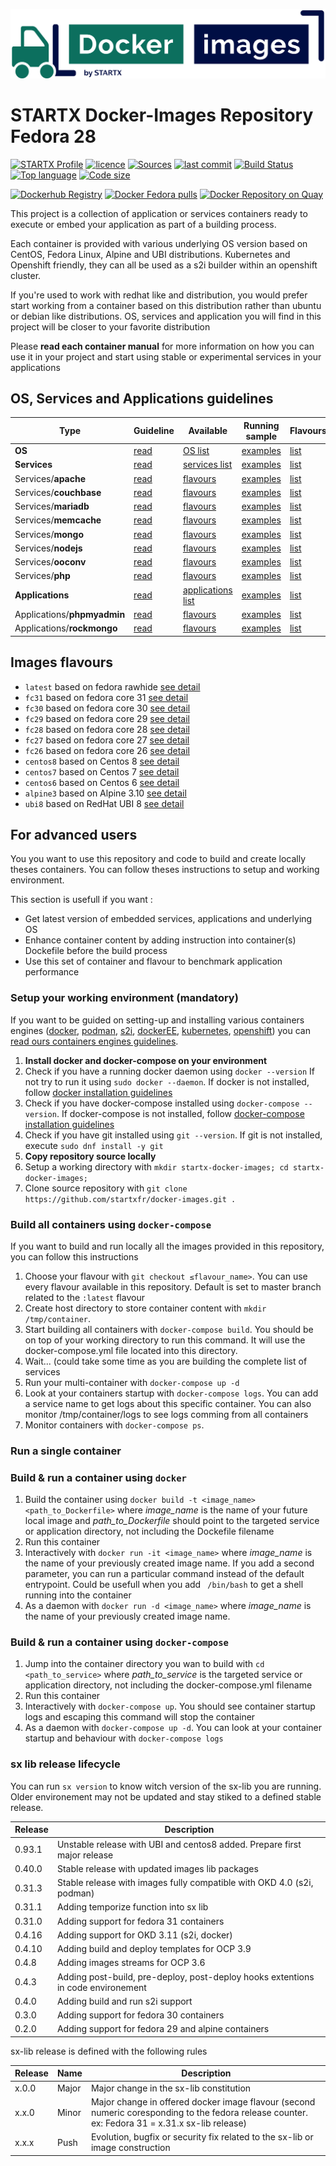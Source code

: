 [![docker-images](https://raw.githubusercontent.com/startxfr/docker-images/master/travis/logo.svg?sanitize=true)](https://github.com/startxfr/docker-images)

# STARTX Docker-Images Repository Fedora 28

[![STARTX Profile](https://img.shields.io/badge/provider-startx-green.svg)](https://github.com/startxfr) [![licence](https://img.shields.io/github/license/startxfr/docker-images.svg)](https://github.com/startxfr/docker-images) [![Sources](https://img.shields.io/badge/startxfr-docker--images-blue.svg)](https://github.com/startxfr/docker-images/tree/fc28/OS/) [![last commit](https://img.shields.io/github/last-commit/startxfr/docker-images.svg)](https://github.com/startxfr/docker-images) [![Build Status](https://travis-ci.org/startxfr/docker-images.svg?branch=fc28)](https://travis-ci.org/startxfr/docker-images) [![Top language](https://img.shields.io/github/languages/count/startxfr/docker-images)](https://github.com/startxfr/docker-images) [![Code size](https://img.shields.io/github/languages/code-size/startxfr/docker-images)](https://github.com/startxfr/docker-images)
 
[![Dockerhub Registry](https://img.shields.io/docker/build/startx/fedora.svg)](https://hub.docker.com/r/startx/fedora) [![Docker Fedora pulls](https://img.shields.io/docker/pulls/startx/fedora)](https://hub.docker.com/r/startx/fedora) [![Docker Repository on Quay](https://quay.io/repository/startx/fedora/status "Docker Repository on Quay")](https://quay.io/repository/startx/fedora)


This project is a collection of application or services containers ready to execute 
or embed your application as part of a building process.  

Each container is provided with various underlying OS version based on CentOS, 
Fedora Linux, Alpine and UBI distributions. Kubernetes and Openshift friendly, 
they can all be used as a s2i builder within an openshift cluster.

If you're used to work with redhat like and distribution, you would prefer start working
from a container based on this distribution rather than ubuntu or debian like distributions.
OS, services and application you will find in this project will be closer to your favorite distribution

Please **read each container manual** for more information on how you can use it in 
your project and start using stable or experimental services in your applications

## OS, Services and Applications guidelines

| Type                        | Guideline                       | Available                                              | Running sample                                                      | Flavours                                           |
|-----------------------------|---------------------------------|--------------------------------------------------------|---------------------------------------------------------------------|----------------------------------------------------|
| **OS**                      | [read](OS)                      | [OS list](OS#container-flavours)                       | [examples](OS#running-from-dockerhub-registry)                      | [list](OS#container-flavours)                      |
| **Services**                | [read](Services)                | [services list](Services#container-flavours)           | [examples](Services#running-from-dockerhub-registry)                | [list](Services#container-flavours)                |
| Services/**apache**         | [read](Services/apache)         | [flavours](Services/apache#container-flavours)         | [examples](Services/apache#running-from-dockerhub-registry)         | [list](Services/apache#container-flavours)         |
| Services/**couchbase**      | [read](Services/couchbase)      | [flavours](Services/couchbase#container-flavours)      | [examples](Services/couchbase#running-from-dockerhub-registry)      | [list](Services/couchbase#container-flavours)      |
| Services/**mariadb**        | [read](Services/mariadb)        | [flavours](Services/mariadb#container-flavours)        | [examples](Services/mariadb#running-from-dockerhub-registry)        | [list](Services/mariadb#container-flavours)        |
| Services/**memcache**       | [read](Services/memcache)       | [flavours](Services/memcache#container-flavours)       | [examples](Services/memcache#running-from-dockerhub-registry)       | [list](Services/memcache#container-flavours)       |
| Services/**mongo**          | [read](Services/mongo)          | [flavours](Services/mongo#container-flavours)          | [examples](Services/mongo#running-from-dockerhub-registry)          | [list](Services/mongo#container-flavours)          |
| Services/**nodejs**         | [read](Services/nodejs)         | [flavours](Services/nodejs#container-flavours)         | [examples](Services/nodejs#running-from-dockerhub-registry)         | [list](Services/nodejs#container-flavours)         |
| Services/**ooconv**         | [read](Services/ooconv)         | [flavours](Services/ooconv#container-flavours)         | [examples](Services/ooconv#running-from-dockerhub-registry)         | [list](Services/ooconv#container-flavours)         |
| Services/**php**            | [read](Services/php)            | [flavours](Services/php#container-flavours)            | [examples](Services/php#running-from-dockerhub-registry)            | [list](Services/php#container-flavours)            |
| **Applications**            | [read](Applications)            | [applications list](Applications#container-flavours)   | [examples](Applications#running-from-dockerhub-registry)            | [list](Applications#container-flavours)            |
| Applications/**phpmyadmin** | [read](Applications/phpmyadmin) | [flavours](Applications/phpmyadmin#container-flavours) | [examples](Applications/phpmyadmin#running-from-dockerhub-registry) | [list](Applications/phpmyadmin#container-flavours) |
| Applications/**rockmongo**  | [read](Applications/rockmongo)  | [flavours](Applications/rockmongo#container-flavours)  | [examples](Applications/rockmongo#running-from-dockerhub-registry)  | [list](Applications/rockmongo#container-flavours)  |


## Images flavours

- `latest` based on fedora rawhide [see detail](https://github.com/startxfr/docker-images/tree/master)
- `fc31` based on fedora core 31 [see detail](https://github.com/startxfr/docker-images/tree/fc31)
- `fc30` based on fedora core 30 [see detail](https://github.com/startxfr/docker-images/tree/fc30)
- `fc29` based on fedora core 29 [see detail](https://github.com/startxfr/docker-images/tree/fc29)
- `fc28` based on fedora core 28 [see detail](https://github.com/startxfr/docker-images/tree/fc28)
- `fc27` based on fedora core 27 [see detail](https://github.com/startxfr/docker-images/tree/fc27)
- `fc26` based on fedora core 26 [see detail](https://github.com/startxfr/docker-images/tree/fc26)
- `centos8` based on Centos 8 [see detail](https://github.com/startxfr/docker-images/tree/centos8)
- `centos7` based on Centos 7 [see detail](https://github.com/startxfr/docker-images/tree/centos7)
- `centos6` based on Centos 6 [see detail](https://github.com/startxfr/docker-images/tree/centos6)
- `alpine3` based on Alpine 3.10 [see detail](https://github.com/startxfr/docker-images/tree/alpine3)
- `ubi8` based on RedHat UBI 8 [see detail](https://github.com/startxfr/docker-images/tree/ubi8)


## For advanced users

You you want to use this repository and code to build and create locally theses containers. You can follow theses instructions to setup and working environment.

This section is usefull if you want :
* Get latest version of embedded services, applications and underlying OS
* Enhance container content by adding instruction into container(s) Dockefile before the build process
* Use this set of container and flavour to benchmark application performance

### Setup your working environment (mandatory)

If you want to be guided on setting-up and installing various containers engines
([docker](https://github.com/startxfr/containers-engines/blob/master/Docker.md),
 [podman](https://github.com/startxfr/containers-engines/blob/master/Podman.md),
 [s2i](https://github.com/startxfr/containers-engines/blob/master/S2I.md),
 [dockerEE](https://github.com/startxfr/containers-engines/blob/master/DockerEE.md),
 [kubernetes](https://github.com/startxfr/containers-engines/blob/master/Kubernetes.md),
 [openshift](https://github.com/startxfr/containers-engines/blob/master/Openshift.md))
you can [read ours containers engines guidelines](https://github.com/startxfr/containers-engines).

1. **Install docker and docker-compose on your environment** 
  1. Check if you have a running docker daemon using `docker --version` If not try to run it using `sudo docker --daemon`. If docker is not installed, follow [docker installation guidelines](https://docs.docker.com/v1.8/installation/)
  2. Check if you have docker-compose installed using `docker-compose --version`. If docker-compose is not installed, follow [docker-compose installation guidelines](https://docs.docker.com/compose/install/)
  3. Check if you have git installed using `git --version`. If git is not installed, execute `sudo dnf install -y git`
2. **Copy repository source locally**
  1. Setup a working directory with `mkdir startx-docker-images; cd startx-docker-images;`
  2. Clone source repository with `git clone https://github.com/startxfr/docker-images.git .`


### Build all containers using `docker-compose`

If you want to build and run locally all the images provided in this repository, you can follow this instructions

1. Choose your flavour with `git checkout ≤flavour_name>`. You can use every flavour available in this repository. Default is set to master branch related to the `:latest` flavour
2. Create host directory to store container content with `mkdir /tmp/container`.
3. Start building all containers with `docker-compose build`. You should be on top of your working directory to run this command. It will use the docker-compose.yml file located into this directory.
4. Wait... (could take some time as you are building the complete list of services
5. Run your multi-container with `docker-compose up -d`
6. Look at your containers startup with `docker-compose logs`. You can add a service name to get logs about this specific container. You can also monitor /tmp/container/logs to see logs comming from all containers
7. Monitor containers with `docker-compose ps`.

### Run a single container

### Build & run a container using `docker`

1. Build the container using `docker build -t <image_name> <path_to_Dockerfile>` where *image_name* is the name of your future local image and *path_to_Dockerfile* should point to the targeted service or application directory, not including the Dockefile filename
2. Run this container 
  1. Interactively with `docker run -it <image_name>` where *image_name* is the name of your previously created image name. If you add a second parameter, you can run a particular command instead of the default entrypoint. Could be usefull when you add ` /bin/bash` to get a shell running into the container
  2. As a daemon with `docker run -d <image_name>` where *image_name* is the name of your previously created image name. 


### Build & run a container using `docker-compose`

1. Jump into the container directory you wan to build with `cd <path_to_service>` where *path_to_service* is the targeted service or application directory, not including the docker-compose.yml filename
2. Run this container 
  1. Interactively with `docker-compose up`. You should see container startup logs and escaping this command will stop the container
  2. As a daemon with `docker-compose up -d`. You can look at your container startup and behaviour with `docker-compose logs`


### sx lib release lifecycle

You can run `sx version` to know witch version of the sx-lib you are running. Older environement may not be updated
and stay stiked to a defined stable release. 

| Release  | Description
|----------|-------------
| 0.93.1   | Unstable release with UBI and centos8 added. Prepare first major release
| 0.40.0   | Stable release with updated images lib packages
| 0.31.3   | Stable release with images fully compatible with OKD 4.0 (s2i, podman)
| 0.31.1   | Adding temporize function into sx lib
| 0.31.0   | Adding support for fedora 31 containers
| 0.4.16   | Adding support for OKD 3.11 (s2i, docker)
| 0.4.10   | Adding build and deploy templates for OCP 3.9
| 0.4.8    | Adding images streams for OCP 3.6
| 0.4.3    | Adding post-build, pre-deploy, post-deploy hooks extentions in code environement
| 0.4.0    | Adding build and run s2i support
| 0.3.0    | Adding support for fedora 30 containers
| 0.2.0    | Adding support for fedora 29 and alpine containers

sx-lib release is defined with the following rules

| Release  | Name  | Description
|----------|-------|------
| x.0.0    | Major | Major change in the sx-lib constitution
| x.x.0    | Minor | Major change in offered docker image flavour (second numeric coresponding to the fedora release counter. ex: Fedora 31 = x.31.x sx-lib release)
| x.x.x    | Push  | Evolution, bugfix or security fix related to the sx-lib or image construction
